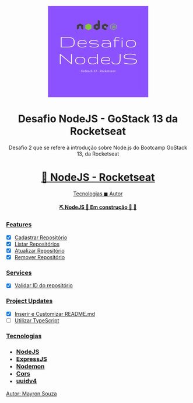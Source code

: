 <p align="center">
  <img src="./src/assets/images/desafio_nodejs.png" height="250" width="275" alt="Desafio NodeJS GoStack13" />
</p>

<h1 align="center">Desafio NodeJS - GoStack 13 da Rocketseat</h1>

<p align="center">Desafio 2 que se refere à introdução sobre Node.js do Bootcamp GoStack 13, da Rocketseat</p>

<h1 align="center">
  <a href="https://nodejs.org/en/">🚀 NodeJS - Rocketseat</a>
</h1>

<p align="center">
  <a href="#techs">Tecnologias</> ◼ 
  <a href="#author">Autor</>
</p>

<h4 align="center">
  ⛏ NodeJS 🚀 Em construção 🚧 👷
</h4>

### Features
- [x] Cadastrar Repositório
- [x] Listar Repositórios
- [x] Atualizar Repositório
- [x] Remover Repositório

### Services
- [x] Validar ID do repositório

### Project Updates
- [x] Inserir e Customizar README.md
- [ ] Utilizar TypeScript

<div id="techs">
  <h3>Tecnologias<h3>
  <ul>
      <li>NodeJS</li>
      <li>ExpressJS</li>
      <li>Nodemon</li>
      <li>Cors</li>
      <li>uuidv4</li>
    </ul>
</div>

Autor: Mayron Souza